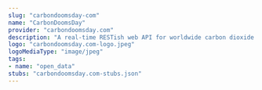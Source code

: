 ```yaml
---
slug: "carbondoomsday-com"
name: "CarbonDoomsDay"
provider: "carbondoomsday.com"
description: "A real-time RESTish web API for worldwide carbon dioxide levels."
logo: "carbondoomsday.com-logo.jpeg"
logoMediaType: "image/jpeg"
tags:
- name: "open_data"
stubs: "carbondoomsday.com-stubs.json"
---
```

